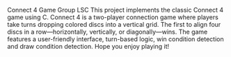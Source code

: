 Connect 4 Game
Group LSC 
This project implements the classic Connect 4 game using C.
Connect 4 is a two-player connection game where players take turns dropping colored discs into a vertical grid.
The first to align four discs in a row—horizontally, vertically, or diagonally—wins.
The game features a user-friendly interface, turn-based logic, win condition detection and draw condition detection.
Hope you enjoy playing it!
